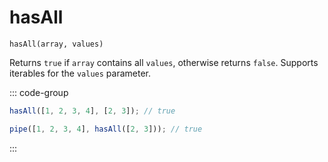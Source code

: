# hasAll

`hasAll(array, values)`

Returns `true` if `array` contains all `values`, otherwise returns `false`. Supports iterables for the `values` parameter.

::: code-group

```ts [data-first]
hasAll([1, 2, 3, 4], [2, 3]); // true
```

```ts [data-last]
pipe([1, 2, 3, 4], hasAll([2, 3])); // true
```

:::
